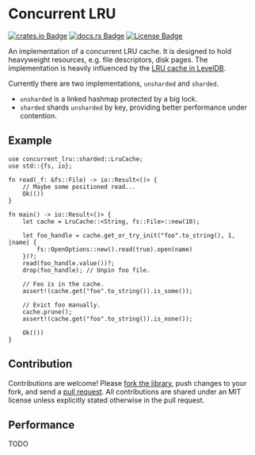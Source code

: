 # Concurrent LRU

[![crates.io Badge]][crates.io package]
[![docs.rs Badge]][docs.rs documentation]
[![License Badge]][license]

An implementation of a concurrent LRU cache. It is designed to hold heavyweight
resources, e.g. file descriptors, disk pages. The implementation is heavily
influenced by the [LRU cache in LevelDB].

Currently there are two implementations, `unsharded` and `sharded`.

- `unsharded` is a linked hashmap protected by a big lock.
- `sharded` shards `unsharded` by key, providing better performance under
  contention.

## Example

```rust,no_run
use concurrent_lru::sharded::LruCache;
use std::{fs, io};

fn read(_f: &fs::File) -> io::Result<()> {
    // Maybe some positioned read...
    Ok(())
}

fn main() -> io::Result<()> {
    let cache = LruCache::<String, fs::File>::new(10);

    let foo_handle = cache.get_or_try_init("foo".to_string(), 1, |name| {
        fs::OpenOptions::new().read(true).open(name)
    })?;
    read(foo_handle.value())?;
    drop(foo_handle); // Unpin foo file.

    // Foo is in the cache.
    assert!(cache.get("foo".to_string()).is_some());

    // Evict foo manually.
    cache.prune();
    assert!(cache.get("foo".to_string()).is_none());

    Ok(())
}
```

## Contribution

Contributions are welcome! Please [fork the
library](https://github.com/ngkv/concurrent_lru/fork), push changes to your
fork, and send a [pull
request](https://help.github.com/articles/creating-a-pull-request-from-a-fork/).
All contributions are shared under an MIT license unless explicitly stated
otherwise in the pull request.

## Performance

TODO

[license badge]: https://img.shields.io/badge/license-MIT-blue.svg
[crates.io badge]: https://img.shields.io/crates/v/concurrent_lru.svg
[crates.io package]: https://crates.io/crates/concurrent_lru
[documentation]: https://docs.rs/concurrent_lru
[docs.rs badge]: https://docs.rs/concurrent_lru/badge.svg
[docs.rs documentation]: https://docs.rs/concurrent_lru/
[license badge]: https://img.shields.io/badge/license-MIT-blue.svg
[license]: https://raw.githubusercontent.com/ngkv/concurrent_lru/master/LICENSE
[LRU cache in LevelDB]: https://github.com/google/leveldb/blob/master/util/cache.cc
